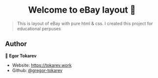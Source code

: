 <h1 align="center">Welcome to eBay layout 👋</h1>
<p>
</p>

> This is layout of eBay with pure html & css. I created this project for educational perpuses

## Author

👤 **Egor Tokarev**

* Website: https://tokarev.work
* Github: [@gregor-tokarev](https://github.com/gregor-tokarev)

